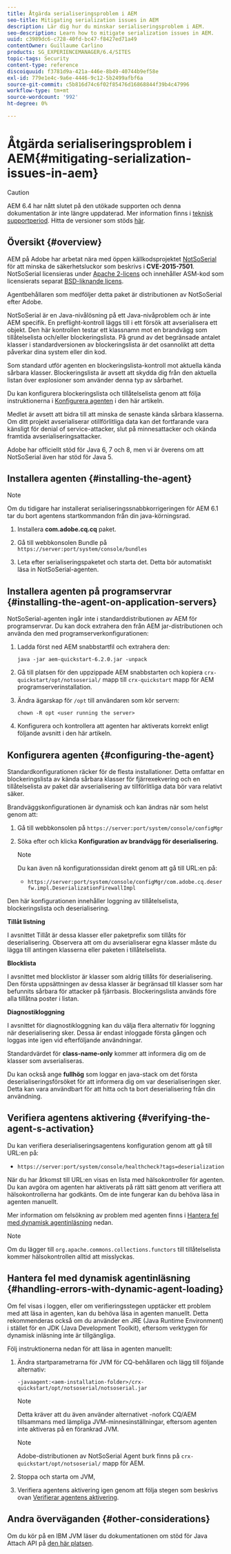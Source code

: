 ```yaml
---
title: Åtgärda serialiseringsproblem i AEM
seo-title: Mitigating serialization issues in AEM
description: Lär dig hur du minskar serialiseringsproblem i AEM.
seo-description: Learn how to mitigate serialization issues in AEM.
uuid: c3989dc6-c728-40fd-bc47-f8427ed71a49
contentOwner: Guillaume Carlino
products: SG_EXPERIENCEMANAGER/6.4/SITES
topic-tags: Security
content-type: reference
discoiquuid: f3781d9a-421a-446e-8b49-40744b9ef58e
exl-id: 779e1e4c-9a6e-4446-9c12-5b2499afbf6a
source-git-commit: c5b816d74c6f02f85476d16868844f39b4c47996
workflow-type: tm+mt
source-wordcount: '992'
ht-degree: 0%

---
```


# Åtgärda serialiseringsproblem i AEM{#mitigating-serialization-issues-in-aem}

>[!CAUTION]
>
>AEM 6.4 har nått slutet på den utökade supporten och denna dokumentation är inte längre uppdaterad. Mer information finns i [teknisk supportperiod](https://helpx.adobe.com/support/programs/eol-matrix.html). Hitta de versioner som stöds [här](https://experienceleague.adobe.com/docs/).

## Översikt {#overview}

AEM på Adobe har arbetat nära med öppen källkodsprojektet [NotSoSerial](https://github.com/kantega/notsoserial) för att minska de säkerhetsluckor som beskrivs i **CVE-2015-7501**. NotSoSerial licensieras under [Apache 2-licens](https://www.apache.org/licenses/LICENSE-2.0) och innehåller ASM-kod som licensierats separat [BSD-liknande licens](https://asm.ow2.org/license.html).

Agentbehållaren som medföljer detta paket är distributionen av NotSoSerial efter Adobe.

NotSoSerial är en Java-nivålösning på ett Java-nivåproblem och är inte AEM specifik. En preflight-kontroll läggs till i ett försök att avserialisera ett objekt. Den här kontrollen testar ett klassnamn mot en brandvägg som tillåtelselista och/eller blockeringslista. På grund av det begränsade antalet klasser i standardversionen av blockeringslista är det osannolikt att detta påverkar dina system eller din kod.

Som standard utför agenten en blockeringslista-kontroll mot aktuella kända sårbara klasser. Blockeringslista är avsett att skydda dig från den aktuella listan över explosioner som använder denna typ av sårbarhet.

Du kan konfigurera blockeringslista och tillåtelselista genom att följa instruktionerna i [Konfigurera agenten](/help/sites-administering/mitigating-serialization-issues.md#configuring-the-agent) i den här artikeln.

Medlet är avsett att bidra till att minska de senaste kända sårbara klasserna. Om ditt projekt avserialiserar otillförlitliga data kan det fortfarande vara känsligt för denial of service-attacker, slut på minnesattacker och okända framtida avserialiseringsattacker.

Adobe har officiellt stöd för Java 6, 7 och 8, men vi är överens om att NotSoSerial även har stöd för Java 5.

## Installera agenten {#installing-the-agent}

>[!NOTE]
>
>Om du tidigare har installerat serialiseringssnabbkorrigeringen för AEM 6.1 tar du bort agentens startkommandon från din java-körningsrad.

1. Installera **com.adobe.cq.cq** paket.

1. Gå till webbkonsolen Bundle på `https://server:port/system/console/bundles`
1. Leta efter serialiseringspaketet och starta det. Detta bör automatiskt läsa in NotSoSerial-agenten.

## Installera agenten på programservrar {#installing-the-agent-on-application-servers}

NotSoSerial-agenten ingår inte i standarddistributionen av AEM för programservrar. Du kan dock extrahera den från AEM jar-distributionen och använda den med programserverkonfigurationen:

1. Ladda först ned AEM snabbstartfil och extrahera den:

   ```shell
   java -jar aem-quickstart-6.2.0.jar -unpack
   ```

1. Gå till platsen för den uppzippade AEM snabbstarten och kopiera `crx-quickstart/opt/notsoserial/` mapp till `crx-quickstart` mapp för AEM programserverinstallation.

1. Ändra ägarskap för `/opt` till användaren som kör servern:

   ```shell
   chown -R opt <user running the server>
   ```

1. Konfigurera och kontrollera att agenten har aktiverats korrekt enligt följande avsnitt i den här artikeln.

## Konfigurera agenten {#configuring-the-agent}

Standardkonfigurationen räcker för de flesta installationer. Detta omfattar en blockeringslista av kända sårbara klasser för fjärrexekvering och en tillåtelselista av paket där avserialisering av tillförlitliga data bör vara relativt säker.

Brandväggskonfigurationen är dynamisk och kan ändras när som helst genom att:

1. Gå till webbkonsolen på `https://server:port/system/console/configMgr`
1. Söka efter och klicka **Konfiguration av brandvägg för deserialisering.**

   >[!NOTE]
   >
   >Du kan även nå konfigurationssidan direkt genom att gå till URL:en på:
   >
   >* `https://server:port/system/console/configMgr/com.adobe.cq.deserfw.impl.DeserializationFirewallImpl`


Den här konfigurationen innehåller loggning av tillåtelselista, blockeringslista och deserialisering.

**Tillåt listning**

I avsnittet Tillåt är dessa klasser eller paketprefix som tillåts för deserialisering. Observera att om du avserialiserar egna klasser måste du lägga till antingen klasserna eller paketen i tillåtelselista.

**Blocklista**

I avsnittet med blocklistor är klasser som aldrig tillåts för deserialisering. Den första uppsättningen av dessa klasser är begränsad till klasser som har befunnits sårbara för attacker på fjärrbasis. Blockeringslista används före alla tillåtna poster i listan.

**Diagnostikloggning**

I avsnittet för diagnostikloggning kan du välja flera alternativ för loggning när deserialisering sker. Dessa är endast inloggade första gången och loggas inte igen vid efterföljande användningar.

Standardvärdet för **class-name-only** kommer att informera dig om de klasser som avserialiseras.

Du kan också ange **fullhög** som loggar en java-stack om det första deserialiseringsförsöket för att informera dig om var deserialiseringen sker. Detta kan vara användbart för att hitta och ta bort deserialisering från din användning.

## Verifiera agentens aktivering {#verifying-the-agent-s-activation}

Du kan verifiera deserialiseringsagentens konfiguration genom att gå till URL:en på:

* `https://server:port/system/console/healthcheck?tags=deserialization`

När du har åtkomst till URL:en visas en lista med hälsokontroller för agenten. Du kan avgöra om agenten har aktiverats på rätt sätt genom att verifiera att hälsokontrollerna har godkänts. Om de inte fungerar kan du behöva läsa in agenten manuellt.

Mer information om felsökning av problem med agenten finns i [Hantera fel med dynamisk agentinläsning](#handling-errors-with-dynamic-agent-loading) nedan.

>[!NOTE]
>
>Om du lägger till `org.apache.commons.collections.functors` till tillåtelselista kommer hälsokontrollen alltid att misslyckas.

## Hantera fel med dynamisk agentinläsning {#handling-errors-with-dynamic-agent-loading}

Om fel visas i loggen, eller om verifieringsstegen upptäcker ett problem med att läsa in agenten, kan du behöva läsa in agenten manuellt. Detta rekommenderas också om du använder en JRE (Java Runtime Environment) i stället för en JDK (Java Development Toolkit), eftersom verktygen för dynamisk inläsning inte är tillgängliga.

Följ instruktionerna nedan för att läsa in agenten manuellt:

1. Ändra startparametrarna för JVM för CQ-behållaren och lägg till följande alternativ:

   ```shell
   -javaagent:<aem-installation-folder>/crx-quickstart/opt/notsoserial/notsoserial.jar
   ```

   >[!NOTE]
   >
   >Detta kräver att du även använder alternativet -nofork CQ/AEM tillsammans med lämpliga JVM-minnesinställningar, eftersom agenten inte aktiveras på en förankrad JVM.

   >[!NOTE]
   >
   >Adobe-distributionen av NotSoSerial Agent burk finns på `crx-quickstart/opt/notsoserial/` mapp för AEM.

1. Stoppa och starta om JVM,

1. Verifiera agentens aktivering igen genom att följa stegen som beskrivs ovan [Verifierar agentens aktivering](/help/sites-administering/mitigating-serialization-issues.md#verifying-the-agent-s-activation).

## Andra överväganden {#other-considerations}

Om du kör på en IBM JVM läser du dokumentationen om stöd för Java Attach API på [den här platsen](https://www.ibm.com/support/knowledgecenter/SSSTCZ_2.0.0/com.ibm.rt.doc.20/user/attachapi.html).
